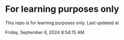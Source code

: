 # For learning purposes only
This repo is for learning purposes only.
Last updated at

Friday, September 6, 2024 8:54:15 AM

